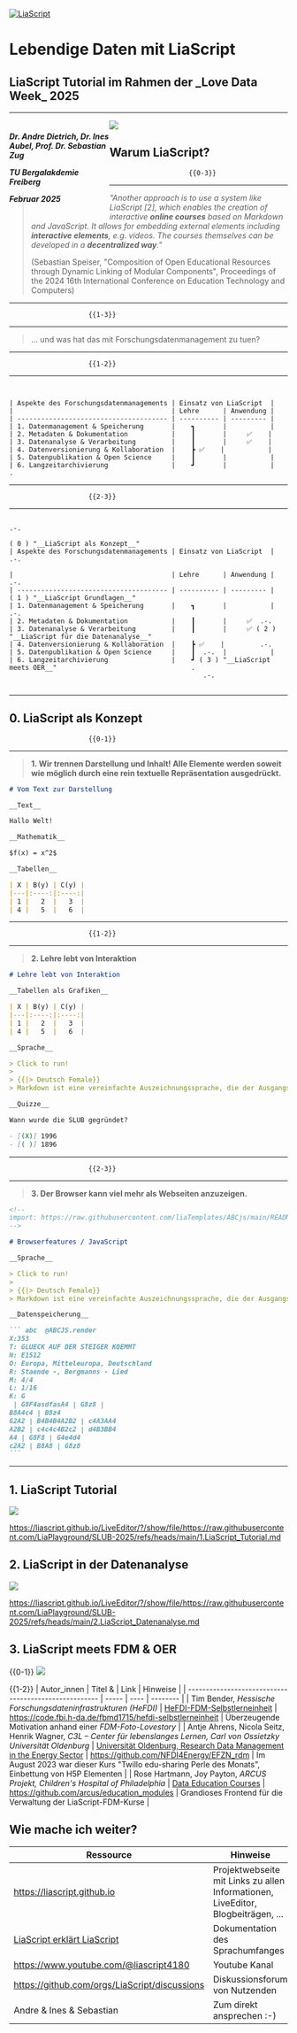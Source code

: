 <!--

author:  Sebastian Zug; André Dietrich

language: de

narrator: Deutsch Female


@CSV
<script run-once style="display:block" modify="false">
async function csvToMarkdownTable(csvFile) {
  const response = await fetch(csvFile);
  const text = await response.text();
  const rows = Papa.parse(text).data;
  let markdownTable = "| " + rows[0].join(" | ") + " |\n"; // Header
  markdownTable += "| " + rows[0].map(() => "---").join(" | ") + " |\n"; // Separator
  for (let i = 1; i < rows.length; i++) {
    if (rows[i].length === rows[0].length) {
      markdownTable += "| " + rows[i].join(" | ") + " |\n";
    }
  }
  send.lia("LIASCRIPT: <!-- data-type='none' --" + ">" + markdownTable);
}
csvToMarkdownTable("@0")
"LIA: wait"
</script>
@end

@burn: <span class="burning-text">@0</span>

link:     style.css

script:   https://cdnjs.cloudflare.com/ajax/libs/PapaParse/5.4.1/papaparse.min.js
          https://cdn.jsdelivr.net/npm/@tensorflow/tfjs
          https://cdn.jsdelivr.net/npm/danfojs@1.1.2/lib/bundle.min.js
          https://cdn.jsdelivr.net/npm/echarts/dist/echarts.min.js

import:   https://raw.githubusercontent.com/LiaTemplates/LiveEdit-Embeddings/refs/tags/0.0.1/README.md

-->

[![LiaScript](https://raw.githubusercontent.com/LiaScript/LiaScript/master/badges/course.svg)](https://liascript.github.io/course/?https://raw.githubusercontent.com/LiaPlayground/SLUB-2025/refs/heads/main/README.md#1)

# Lebendige Daten mit LiaScript

<h2>LiaScript Tutorial im Rahmen der _Love Data Week_ 2025</h2>

---------------------------------------

<div style="width: 36%; float: left">

<h5>
<p>Dr. Andre Dietrich, Dr. Ines Aubel, Prof. Dr. Sebastian Zug</p>
<p>TU Bergalakdemie Freiberg</p>
<p>Februar 2025</p>
</h5>

</div>

![](./qrcode_liascript.github.io.png)<!-- style="width: 40%; float: right" -->


## Warum LiaScript?

                        {{0-3}}
*******************************************************

> _"Another approach is to use a system like LiaScript [2], which enables the creation of interactive __online courses__ based on Markdown and JavaScript. It allows for embedding external elements including __interactive elements__, e.g. videos. The courses themselves can be developed in a __decentralized way__."_ 
>
> (Sebastian Speiser, "Composition of Open Educational Resources through Dynamic Linking of Modular Components", Proceedings of the 2024 16th International Conference on Education Technology and Computers)

*******************************************************

                        {{1-3}}
*******************************************************

> ... und was hat das mit Forschungsdatenmanagement zu tuen?


*******************************************************

                        {{1-2}}
*******************************************************


```ascii


| Aspekte des Forschungsdatenmanagements | Einsatz von LiaScript  |
|                                        | Lehre      | Anwendung |  
| -------------------------------------- | ---------- | --------- |
| 1. Datenmanagement & Speicherung       |    ┓       |           |
| 2. Metadaten & Dokumentation           |    ┃       |     ✅    |
| 3. Datenanalyse & Verarbeitung         |    ┃       |     ✅    |
| 4. Datenversionierung & Kollaboration  |    ┣ ✅    |           |
| 5. Datenpublikation & Open Science     |    ┃       |           |
| 6. Langzeitarchivierung                |    ┛       |           |                                             .

```

*******************************************************

                        {{2-3}}
*******************************************************

```ascii
                                                                              .-.
                                                                             ( 0 ) "__LiaScript als Konzept__"
| Aspekte des Forschungsdatenmanagements | Einsatz von LiaScript  |           .-.

|                                        | Lehre      | Anwendung |    .-.
| -------------------------------------- | ---------- | --------- |   ( 1 ) "__LiaScript Grundlagen__" 
| 1. Datenmanagement & Speicherung       |    ┓       |           |    .-.
| 2. Metadaten & Dokumentation           |    ┃       |     ✅  .-.
| 3. Datenanalyse & Verarbeitung         |    ┃       |     ✅ ( 2 ) "__LiaScript für die Datenanalyse__" 
| 4. Datenversionierung & Kollaboration  |    ┣ ✅    |         .-.
| 5. Datenpublikation & Open Science     |    ┃  .-.  |           |
| 6. Langzeitarchivierung                |    ┛ ( 3 ) "__LiaScript meets OER__"                                  .
                                                 .-.
 
```

*******************************************************

## 0. LiaScript als Konzept

                        {{0-1}}
*******************************************************

> __1. Wir trennen Darstellung und Inhalt! Alle Elemente werden soweit wie möglich durch eine rein textuelle Repräsentation ausgedrückt.__

```markdown @embed.style(height: 550px; min-width: 100%; border: 1px black solid)
# Vom Text zur Darstellung

__Text__

Hallo Welt!

__Mathematik__

$f(x) = x^2$

__Tabellen__

| X | B(y) | C(y) |
|---|:----:|:----:|
| 1 |   2  |   3  |
| 4 |   5  |   6  |

```

*******************************************************

                        {{1-2}}
*******************************************************

> __2. Lehre lebt von Interaktion__

```markdown @embed.style(height: 550px; min-width: 100%; border: 1px black solid)
# Lehre lebt von Interaktion

__Tabellen als Grafiken__

| X | B(y) | C(y) |
|---|:----:|:----:|
| 1 |   2  |   3  |
| 4 |   5  |   6  |

__Sprache__

> Click to run!
>
> {{|> Deutsch Female}}
> Markdown ist eine vereinfachte Auszeichnungssprache, die der Ausgangspunkt unserer Entwicklung von LiaScript war.

__Quizze__

Wann wurde die SLUB gegründet?

- [(X)] 1996
- [( )] 1896
```

*******************************************************

                        {{2-3}}
*******************************************************

> __3. Der Browser kann viel mehr als Webseiten anzuzeigen.__

````markdown @embed.style(height: 550px; min-width: 100%; border: 1px black solid)
<!--
import: https://raw.githubusercontent.com/liaTemplates/ABCjs/main/README.md
-->

# Browserfeatures / JavaScript

__Sprache__

> Click to run!
>
> {{|> Deutsch Female}}
> Markdown ist eine vereinfachte Auszeichnungssprache, die der Ausgangspunkt unserer Entwicklung von LiaScript war.

__Datenspeicherung__

``` abc  @ABCJS.render
X:353
T: GLUECK AUF DER STEIGER KOEMMT
N: E1512
O: Europa, Mitteleuropa, Deutschland
R: Staende -, Bergmanns - Lied
M: 4/4
L: 1/16
K: G
 | G8F4asdfasA4 | G8z8 |
B8A4c4 | B8z4
G2A2 | B4B4B4A2B2 | c4A3AA4
A2B2 | c4c4c4B2c2 | d4B3BB4
A4 | G8F8 | G4e4d4
c2A2 | B8A8 | G8z8
```
````

*******************************************************

## 1. LiaScript Tutorial

![](./qrcode_liascript_basis_tutorial.png)<!-- style="width: 40%; float: right" -->

https://liascript.github.io/LiveEditor/?/show/file/https://raw.githubusercontent.com/LiaPlayground/SLUB-2025/refs/heads/main/1.LiaScript_Tutorial.md


## 2. LiaScript in der Datenanalyse

![](./qrcode_liascript_extended_tutorial.png)<!-- style="width: 40%; float: right" -->

https://liascript.github.io/LiveEditor/?/show/file/https://raw.githubusercontent.com/LiaPlayground/SLUB-2025/refs/heads/main/2.LiaScript_Datenanalyse.md


## 3. LiaScript meets FDM & OER

{{0-1}}
![](./screenshot_fdm_liascript.png)

{{1-2}}
| Autor_innen                                           | Titel &  | Link | Hinweise |
| ----------------------------------------------------- | ----- | ---- | -------- |
| Tim Bender, _Hessische Forschungsdateninfrastrukturen (HeFDI)_ |  [HeFDI-FDM-Selbstlerneinheit](https://liascript.github.io/course/?https://api.allorigins.win/raw?url=https://code.fbi.h-da.de/fbmd1715/hefdi-selbstlerneinheit/-/raw/main/de/01_einfuehrung_in_das_fdm.md?ref_type=heads#3)     | https://code.fbi.h-da.de/fbmd1715/hefdi-selbstlerneinheit     | Überzeugende Motivation anhand einer _FDM-Foto-Lovestory_         |
| Antje Ahrens, Nicola Seitz, Henrik Wagner, _C3L – Center für lebenslanges Lernen, Carl von Ossietzky Universität Oldenburg_ | [Universität Oldenburg, Research Data Management in the Energy Sector](https://www.twillo.de/edu-sharing/components/collections?id=cdaaa23c-4f8f-481f-bdad-19aad3bef880) |  https://github.com/NFDI4Energy/EFZN_rdm | Im August 2023 war dieser Kurs "Twillo edu-sharing Perle des Monats", Einbettung von H5P Elementen |
| Rose Hartmann, Joy Payton, _ARCUS Projekt, Children's Hospital of Philadelphia_ | [Data Education Courses](https://learn.arcus.chop.edu/) | https://github.com/arcus/education_modules | Grandioses Frontend für die Verwaltung der LiaScript-FDM-Kurse |

## Wie mache ich weiter?

| Ressource  | Hinweise |
| ------|-----|
| https://liascript.github.io | Projektwebseite  mit Links zu allen Informationen, LiveEditor, Blogbeiträgen, ... |
| [LiaScript erklärt LiaScript](https://liascript.github.io/course/?https://raw.githubusercontent.com/LiaScript/docs/master/README.md) | Dokumentation des Sprachumfanges |
| https://www.youtube.com/@liascript4180 | Youtube Kanal |
| https://github.com/orgs/LiaScript/discussions | Diskussionsforum von Nutzenden |
| Andre & Ines & Sebastian | Zum direkt ansprechen :-) |